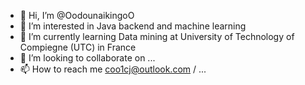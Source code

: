 - 👋 Hi, I’m @OodounaikingoO
- 👀 I’m interested in Java backend and machine learning
- 🌱 I’m currently learning Data mining at University of Technology of Compiegne (UTC) in France
- 💞️ I’m looking to collaborate on ...
- 📫 How to reach me coo1cj@outlook.com / ...

<!---
OodounaikingoO/OodounaikingoO is a ✨ special ✨ repository because its `README.md` (this file) appears on your GitHub profile.
You can click the Preview link to take a look at your changes.
--->
